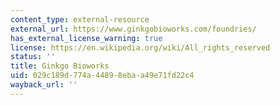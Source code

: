 ```yaml
---
content_type: external-resource
external_url: https://www.ginkgobioworks.com/foundries/
has_external_license_warning: true
license: https://en.wikipedia.org/wiki/All_rights_reserved
status: ''
title: Ginkgo Bioworks
uid: 029c189d-774a-4489-8eba-a49e71fd22c4
wayback_url: ''
---
```

